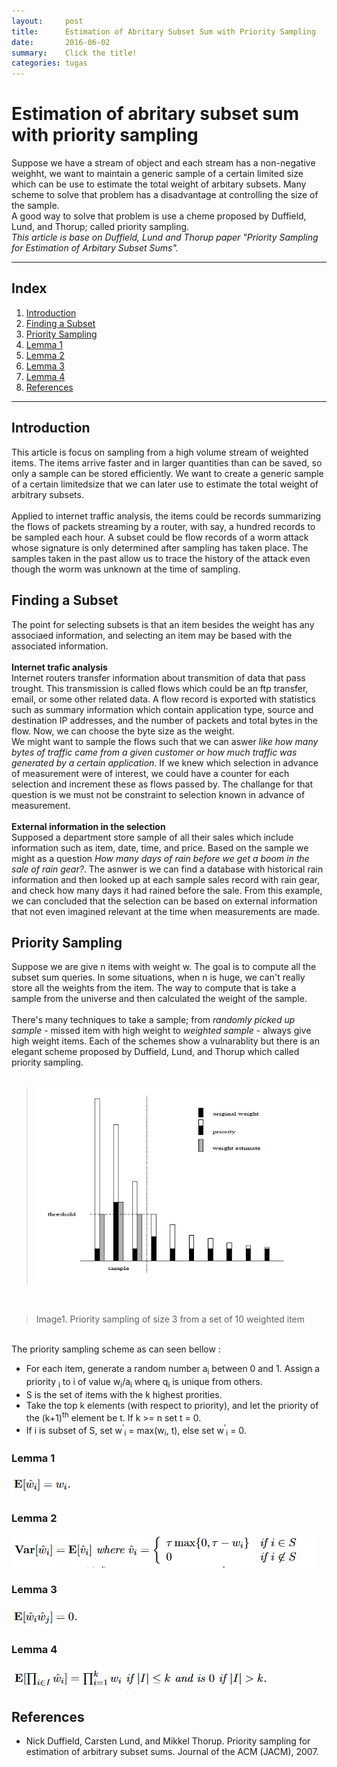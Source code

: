 ```yaml
---
layout:     post
title:      Estimation of Abritary Subset Sum with Priority Sampling
date:       2016-06-02
summary:    Click the title!
categories: tugas
---
```


# Estimation of abritary subset sum with priority sampling

Suppose we have a stream of object and each stream has a non-negative weighht, we want to maintain a generic sample of a certain limited size which can be use to estimate the total weight of arbitary subsets.
Many scheme to solve that problem has a disadvantage at controlling the size of the sample. 
<br>
A good way to solve that problem is use a cheme proposed by Duffield, Lund, and Thorup; called priority sampling.
<br>
_This article is base on Duffield, Lund and Thorup paper "Priority Sampling for Estimation of Arbitary Subset Sums"._

---

## Index

1. [Introduction](#introduction)
2. [Finding a Subset](#finding-a-subset)
3. [Priority Sampling](#priority-sampling)
  1. [Lemma 1](#lemma-1)
  2. [Lemma 2](#lemma-1)
  3. [Lemma 3](#lemma-1)
  4. [Lemma 4](#lemma-1)
4. [References](#references)

---

## Introduction

This article is focus on sampling from a high volume stream of weighted items. The items arrive faster and in larger quantities than can be saved, so only a sample can be stored efficiently. We want to create a generic sample of a certain limitedsize that we can later use to estimate the total weight of arbitrary subsets. 
<br><br>
Applied to internet traffic analysis, the items could be records summarizing the flows of packets streaming by a router, with say, a hundred records to be sampled each hour. A subset could be flow records of a worm attack whose signature is only determined after sampling has taken place. The samples taken in the past allow us to trace the history of the attack even though the worm was unknown at the time of sampling.

## Finding a Subset

The point for selecting subsets is that an item besides the weight has any associaed information, and selecting an item may be based with the associated information. 
<br><br>
**Internet trafic analysis**
<br>
Internet routers transfer information about transmition of data that pass trought. This transmission is called flows which could be an ftp transfer, email, or some other related data. A flow record is exported with statistics such as summary information which contain application type, source and destination IP addresses, and the number of packets and total bytes in the flow. Now, we can choose the byte size as the weight.
<br>
We might want to sample the flows such that we can aswer _like how many bytes of traffic came from a given customer or how much traffic was generated by a certain application_. If we knew which selection in advance of measurement were of interest, we could have a counter for each selection and increment these as flows passed by. The challange for that question is we must not be constraint to selection known in advance of measurement.
<br><br>
**External information in the selection**
<br>
Supposed a department store sample of all their sales which include information such as item, date, time, and price. Based on the sample we might as a question _How many days of rain before we get a boom in the sale of rain gear?_. The asnwer is we can find a database with historical rain information and then looked up at each sample sales record with rain gear, and check how many days it had rained before the sale. From this example, we can concluded that the selection can be based on external information that not even imagined relevant at the time when measurements are made.

## Priority Sampling

Suppose we are give n items with weight w. The goal is to compute all the subset sum queries. In some situations, when n is huge, we can't really store all the weights from the item. The way to compute that is take a sample from the universe and then calculated the weight of the sample. 
<br><br>
There's many techniques to take a sample; from *randomly picked up sample* - missed item with high weight to *weighted sample* - always give high weight items. Each of the schemes show a vulnarablity but there is an elegant scheme proposed by Duffield, Lund, and Thorup which called priority sampling.
<br><br>

> ![Image1](https://github.com/MalvinJu/MalvinJu.github.io/blob/MalvinJu-patch-1/1.PNG)

<br>

> Image1. Priority sampling of size 3 from a set of 10 weighted item

<br>
The priority sampling scheme as can seen bellow :

* For each item, generate a random number a<sub>i</sub> between 0 and 1. Assign a priority  <sub>i</sub> to i of value w<sub>i</sub>/a<sub>i</sub> where q<sub>i</sub> is unique from others.
* S is the set of items with the k highest prorities.
* Take the top k elements (with respect to priority), and let the priority of the (k+1)<sup>th</sup> element be t. If k >= n set t = 0.
* If i is subset of S, set w<sup>'</sup><sub>i</sub> = max(w<sub>i</sub>, t), else set w<sup>'</sup><sub>i</sub> = 0.

### Lemma 1

![lemma1](https://github.com/MalvinJu/MalvinJu.github.io/blob/MalvinJu-patch-1/lemma1.PNG)

### Lemma 2

![lemma2](https://github.com/MalvinJu/MalvinJu.github.io/blob/MalvinJu-patch-1/lemma2.PNG)

### Lemma 3

![lemma3](https://github.com/MalvinJu/MalvinJu.github.io/blob/MalvinJu-patch-1/lemma3.PNG)

### Lemma 4

![lemma4](https://github.com/MalvinJu/MalvinJu.github.io/blob/MalvinJu-patch-1/lemma4.PNG)

## References

* Nick Duffield, Carsten Lund, and Mikkel Thorup. Priority sampling for estimation of arbitrary subset sums. Journal of the ACM (JACM), 2007.
